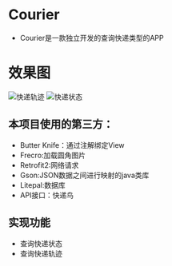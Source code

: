 # Courier
- Courier是一款独立开发的查询快递类型的APP
# 效果图
![快递轨迹](https://ws1.sinaimg.cn/mw690/ad376fabgy1ffh67gnx0mj20f10pvtdx.jpg)
![快递状态](https://ws1.sinaimg.cn/mw690/ad376fabgy1ffh65jij5tj20f10psdhf.jpg)
## 本项目使用的第三方：
- Butter Knife：通过注解绑定View
- Frecro:加载圆角图片
- Retrofit2:网络请求
- Gson:JSON数据之间进行映射的java类库
- Litepal:数据库
- API接口：快递鸟
## 实现功能
- 查询快递状态
- 查询快递轨迹
